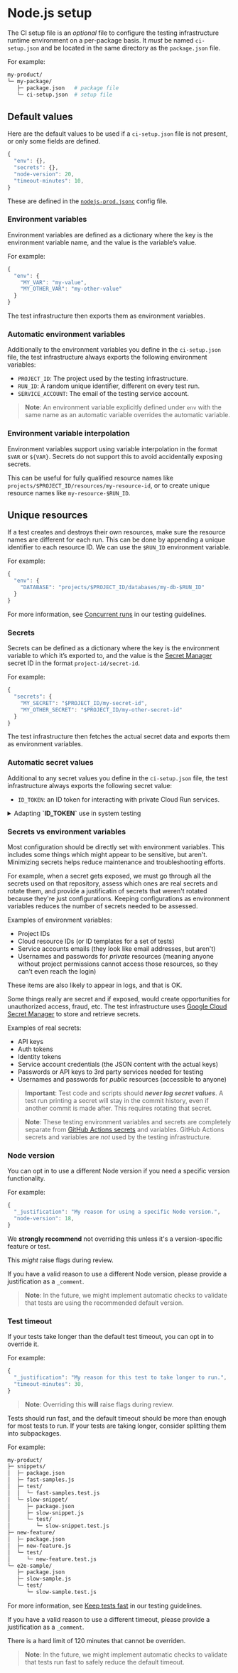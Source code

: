 # Node.js setup

The CI setup file is an _optional_ file to configure the testing infrastructure runtime environment on a per-package basis.
It _must_ be named `ci-setup.json` and be located in the same directory as the `package.json` file.

For example:

```sh
my-product/
└─ my-package/
   ├─ package.json   # package file
   └─ ci-setup.json  # setup file
```

## Default values

Here are the default values to be used if a `ci-setup.json` file is not present, or only some fields are defined.

```js
{
  "env": {},
  "secrets": {},
  "node-version": 20,
  "timeout-minutes": 10,
}
```

These are defined in the [`nodejs-prod.jsonc`](nodejs-prod.jsonc) config file.

### Environment variables

Environment variables are defined as a dictionary where the key is the environment variable name, and the value is the variable’s value.

For example:

```js
{
  "env": {
    "MY_VAR": "my-value",
    "MY_OTHER_VAR": "my-other-value"
  }
}
```

The test infrastructure then exports them as environment variables.

### Automatic environment variables

Additionally to the environment variables you define in the `ci-setup.json` file, the test infrastructure always exports the following environment variables:

- `PROJECT_ID`: The project used by the testing infrastructure.
- `RUN_ID`: A random unique identifier, different on every test run.
- `SERVICE_ACCOUNT`: The email of the testing service account.

> **Note**: An environment variable explicitly defined under `env` with the same name as an automatic variable overrides the automatic variable.

### Environment variable interpolation

Environment variables support using variable interpolation in the format `$VAR` or `${VAR}`.
Secrets do not support this to avoid accidentally exposing secrets.

This can be useful for fully qualified resource names like `projects/$PROJECT_ID/resources/my-resource-id`, or to create unique resource names like `my-resource-$RUN_ID`.

## Unique resources

If a test creates and destroys their own resources, make sure the resource names are different for each run.
This can be done by appending a unique identifier to each resource ID. We can use the `$RUN_ID` environment variable.

For example:

```js
{
  "env": {
    "DATABASE": "projects/$PROJECT_ID/databases/my-db-$RUN_ID"
  }
}
```

For more information, see
[Concurrent runs](https://github.com/GoogleCloudPlatform/cloud-samples-tools/blob/main/docs/testing-guidelines.md#concurrent-runs)
in our testing guidelines.

### Secrets

Secrets can be defined as a dictionary where the key is the environment variable to which it’s exported to, and the value is the
[Secret Manager](https://cloud.google.com/security/products/secret-manager)
secret ID in the format `project-id/secret-id`.

For example:

```js
{
  "secrets": {
    "MY_SECRET": "$PROJECT_ID/my-secret-id",
    "MY_OTHER_SECRET": "$PROJECT_ID/my-other-secret-id"
  }
}
```

The test infrastructure then fetches the actual secret data and exports them as environment variables.

### Automatic secret values

Additional to any secret values you define in the `ci-setup.json` file, the test infrastructure always exports the following secret value:

- `ID_TOKEN`: an ID token for interacting with private Cloud Run services.


<details>
<summary>
Adapting <b>`ID_TOKEN`</b> use in system testing
</summary>

Due to organization policies, Cloud Run services cannot be deployed with public
access. This means authentication is required in order to perform integration
testing. We do this by using ID Tokens (JWT) provided by [Google GitHub Actions
Auth](https://github.com/google-github-actions/auth/blob/main/docs/EXAMPLES.md#generating-an-id-token-jwt).

By default, the audience of a Cloud Run service is [the full URL of the service
itself](https://cloud.google.com/run/docs/configuring/custom-audiences#:~:text=By%20convention%2C%20the%20audience%20is).
Since we cannot know all the URLs for all samples ahead of time (since unique
IDs are in use), we instead define a custom audience in the GitHub Action, then
apply that as an additional audience to all Cloud Run services.

To use this method, some changes are required:

1. As part of testing setup, add a step to customize the Cloud Run service to have the custom audience "https://actions.test"

    ```shell
    gcloud run services deploy ${_SERVICE} \
      ... \
      --add-custom-audiences=https://actions.test
    ```

1. Use the environment variable ID_TOKEN in any Authorization: Bearer calls.

	 For example, a curl command:

    ```shell
    # ❌ Previous version: calls gcloud
    curl -H "Authorization: Bearer $(gcloud auth print-identity-token)" https://my-service-hash.a.run.app

    # ✅ New version: uses environment variable
    curl -H "Authorization: Bearer ${ID_TOKEN}" https://my-service-hash.a.run.app
    ```

    For example, a Node.JS script:

    ```javascript
    // ❌ Previous version: auth.getIdTokenClient()
    const client = await auth.getIdTokenClient(BASE_URL);
    const clientHeaders = await client.getRequestHeaders();
    ID_TOKEN = clientHeaders['Authorization'].trim();
    if (!ID_TOKEN) throw Error('Unable to acquire an ID token.');

    // ✅ New version: uses environment variable
    {ID_TOKEN} = process.env;
    if (!ID_TOKEN) throw Error('"ID_TOKEN" not found in environment variables.');
    ```

</details>

### Secrets vs environment variables

Most configuration should be directly set with environment variables.
This includes some things which might appear to be sensitive, but aren't.
Minimizing secrets helps reduce maintenance and troubleshooting efforts.

For example, when a secret gets exposed, we must go through all the secrets used on that repository, assess which ones are real secrets and rotate them, and provide a justificatin of secrets that weren't rotated because they're just configurations.
Keeping configurations as environment variables reduces the number of secrets needed to be assessed.

Examples of environment variables:

- Project IDs
- Cloud resource IDs (or ID templates for a set of tests)
- Service accounts emails (they look like email addresses, but aren't)
- Usernames and passwords for _private_ resources (meaning anyone without project permissions cannot access those resources, so they can’t even reach the login)

These items are also likely to appear in logs, and that is OK.

Some things really are secret and if exposed, would create opportunities for unauthorized access, fraud, etc.
The test infrastructure uses [Google Cloud Secret Manager](https://cloud.google.com/security/products/secret-manager) to store and retrieve secrets.

Examples of real secrets:

- API keys
- Auth tokens
- Identity tokens
- Service account credentials (the JSON content with the actual keys)
- Passwords or API keys to 3rd party services needed for testing
- Usernames and passwords for _public_ resources (accessible to anyone)

> **Important**: Test code and scripts should _**never log secret values**_.
> A test run printing a secret will stay in the commit history, even if another commit is made after.
> This requires rotating that secret.

> **Note**: These testing environment variables and secrets are completely separate from [GitHub Actions secrets](https://docs.github.com/en/actions/security-for-github-actions/security-guides/using-secrets-in-github-actions) and variables.
> GitHub Actions secrets and variables are _not_ used by the testing infrastructure.

### Node version

You can opt in to use a different Node version if you need a specific version functionality.

For example:

```js
{
  "_justification": "My reason for using a specific Node version.",
  "node-version": 18,
}
```

We **strongly recommend** not overriding this unless it's a version-specific feature or test.

This _might_ raise flags during review.

If you have a valid reason to use a different Node version, please provide a justification as a `_comment`.

> **Note**: In the future, we might implement automatic checks to validate that tests are using the recommended default version.

### Test timeout

If your tests take longer than the default test timeout, you can opt in to override it.

For example:

```js
{
  "_justification": "My reason for this test to take longer to run.",
  "timeout-minutes": 30,
}
```

> **Note**: Overriding this **will** raise flags during review.

Tests should run fast, and the default timeout should be more than enough for most tests to run.
If your tests are taking longer, consider splitting them into subpackages.

For example:

```sh
my-product/
├─ snippets/
│  ├─ package.json
│  ├─ fast-samples.js
│  ├─ test/
│  │  └─ fast-samples.test.js
│  └─ slow-snippet/
│     ├─ package.json
│     ├─ slow-snippet.js
│     └─ test/
│        └─ slow-snippet.test.js
├─ new-feature/
│  ├─ package.json
│  ├─ new-feature.js
│  └─ test/
│     └─ new-feature.test.js
└─ e2e-sample/
   ├─ package.json
   ├─ slow-sample.js
   └─ test/
      └─ slow-sample.test.js
```

For more information, see
[Keep tests fast](https://github.com/GoogleCloudPlatform/cloud-samples-tools/blob/main/docs/testing-guidelines.md#keep-tests-fast)
in our testing guidelines.

If you have a valid reason to use a different timeout, please provide a justification as a `_comment`.

There is a hard limit of 120 minutes that cannot be overriden.

> **Note**: In the future, we might implement automatic checks to validate that tests run fast to safely reduce the default timeout.
